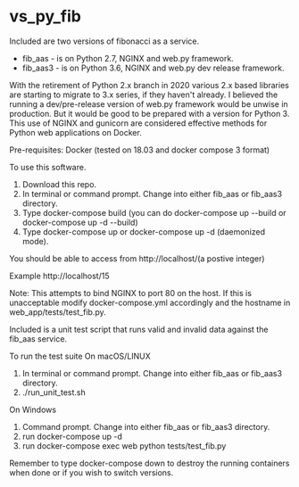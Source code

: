 # vs_py_fib

Included are two versions of fibonacci as a service.  
- fib_aas - is on Python 2.7, NGINX and web.py framework.  
- fib_aas3 - is on Python 3.6, NGINX and web.py dev release framework.  

With the retirement of Python 2.x branch in 2020 various 2.x based libraries are starting to migrate to 3.x series, if they haven't already. I believed the running a dev/pre-release version of web.py framework would be unwise in production.  But it would be good to be prepared with a version for Python 3.  This use of NGINX and gunicorn are considered effective methods for Python web applications on Docker.  

Pre-requisites:  Docker (tested on 18.03 and docker compose 3 format)

To use this software.
1. Download this repo.
2. In terminal or command prompt. Change into either fib_aas or fib_aas3 directory.
3. Type docker-compose build (you can do docker-compose up --build or docker-compose up -d --build)
4. Type docker-compose up or docker-compose up -d (daemonized mode).

You should be able to access from http://localhost/(a postive integer)

Example http://localhost/15

Note: This attempts to bind NGINX to port 80 on the host.  If this is unacceptable modify docker-compose.yml accordingly and the hostname in web_app/tests/test_fib.py. 

Included is a unit test script that runs valid and invalid data against the fib_aas service.  

To run the test suite 
On macOS/LINUX
1. In terminal or command prompt. Change into either fib_aas or fib_aas3 directory.
2. ./run_unit_test.sh 

On Windows
1. Command prompt. Change into either fib_aas or fib_aas3 directory.
2. run docker-compose up -d
3. run docker-compose exec web python tests/test_fib.py

Remember to type docker-compose down to destroy the running containers when done or if you wish to switch versions.  
